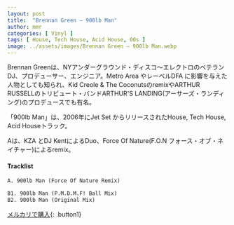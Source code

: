 ```yaml
---
layout: post
title:  "Brennan Green – 900lb Man"
author: mmr
categories: [ Vinyl ]
tags: [ House, Tech House, Acid House, 00s ]
image: ../assets/images/Brennan Green – 900lb Man.webp
---
```


Brennan Greenは、NYアンダーグラウンド・ディスコ〜エレクトロのベテランDJ、プロデューサー、エンジニア。Metro Area やレーベルDFA に影響を与えた人物としても知られ、Kid Creole & The CoconutsのremixやARTHUR RUSSELLのトリビュート・バンドARTHUR'S LANDING(アーサーズ・ランディング)のプロデュースでも有名。

「900lb Man」は、2006年にJet Set からリリースされたHouse, Tech House, Acid Houseトラック。

Aは、KZA とDJ KentによるDuo、Force Of Nature(F.O.N フォース・オブ・ネイチャー)によるremix。


#### Tracklist
```md
A. 900lb Man (Force Of Nature Remix)

B1. 900lb Man (P.M.D.M.F! Ball Mix)
B2. 900lb Man (Original Mix)
```

[メルカリで購入](https://jp.mercari.com/item/m94822788604?afid=6142608987){: .button1}